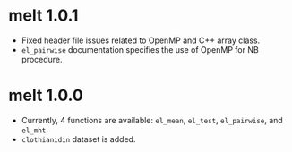 # melt 1.0.1
* Fixed header file issues related to OpenMP and C++ array class.
* `el_pairwise` documentation specifies the use of OpenMP for NB procedure.

# melt 1.0.0
* Currently, 4 functions are available: `el_mean`, `el_test`, `el_pairwise`, and `el_mht`.
* `clothianidin` dataset is added.

